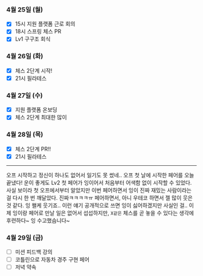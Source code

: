 ### 4월 25일 (월)
- [x] 15시 지원 플랫폼 근로 회의
- [x] 18시 스프링 체스 PR
- [x] Lv1 구구조 회식

### 4월 26일 (화)
- [x] 체스 2단계 시작!
- [x] 21시 필라테스

### 4월 27일 (수)
- [x] 지원 플랫폼 온보딩
- [x] 체스 2단계 최대한 많이

### 4월 28일 (목)
- [x] 체스 2단계 PR!!
- [x] 21시 필라테스
---
오프 시작하고 정신이 하나도 없어서 일기도 못 썼네..
오프 첫 날에 시작한 페어를 오늘 끝냈다! 운이 좋게도 Lv2 첫 페어가 잉이어서 처음부터 어색함 없이 시작할 수 있었다.
사실 보이라 첫 오프에서부터 알았지만 이번 페어하면서 잉이 진짜 재밌는 사람이라는 걸 다시 한 번 깨달았다.
진짜ㅋㅋㅋㅋㅠ 페어하면서, 아니 우테코 하면서 젤 많이 웃은 것 같다. 잉 왤케 웃기죠.. 이런 얘기 공개적으로 쓰면 잉이 싫어하겠지만 사실인 걸..
이제 잉이랑 페어로 만날 일은 없어서 섭섭하지만, `X같은` 체스를 곧 놓을 수 있다는 생각에 후련하다~ 잉 수고했슴니다~

### 4월 29일 (금)
- [ ] 미션 피드백 강의
- [ ] 코틀린으로 자동차 경주 구현 페어
- [ ] 저녁 약속
